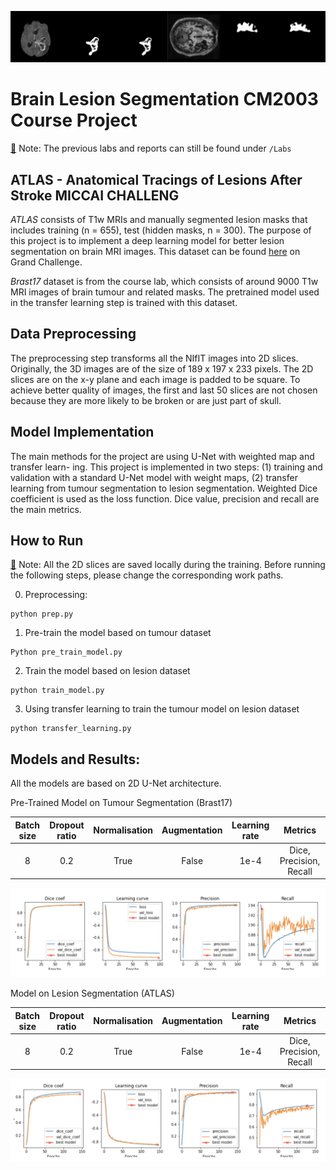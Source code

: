 ![1669805347640](image/README/1669805347640.png)

# Brain Lesion Segmentation CM2003 Course Project

[🔹]() Note: The previous labs and reports can still be found under `/Labs`

## ATLAS - Anatomical Tracings of Lesions After Stroke MICCAI CHALLENG

*ATLAS* consists of T1w MRIs and manually segmented lesion masks that includes training (n = 655), test (hidden masks, n = 300). The purpose of this project is to implement a deep learning model for better lesion segmentation on brain MRI images. This dataset can be found [here](https://atlas.grand-challenge.org/ATLAS/) on Grand Challenge.

*Brast17* dataset is from the course lab, which consists of around 9000 T1w MRI images of brain tumour and related masks. The pretrained model used in the transfer learning step is trained with this dataset.

## Data Preprocessing

The preprocessing step transforms all the NIfIT images into 2D slices. Originally, the 3D images are of the size of 189 x 197 x 233 pixels. The 2D slices are on the x-y plane and each image is padded to be square. To achieve better quality of images, the first and last 50 slices are not chosen because they are more likely to be broken or are just part of skull.

## Model Implementation

The main methods for the project are using U-Net with weighted map and transfer learn-
ing. This project is implemented in two steps: (1) training and validation with a standard
U-Net model with weight maps, (2) transfer learning from tumour segmentation to lesion
segmentation. Weighted Dice coefficient is used as the loss function. Dice value, precision
and recall are the main metrics.

## How to Run

[🔹]() Note: All the 2D slices are saved locally during the training. Before running the following steps, please change the corresponding work paths.

0. Preprocessing:

```
python prep.py
```

1. Pre-train the model based on tumour dataset

```
Python pre_train_model.py
```

2. Train the model based on lesion dataset

```
python train_model.py
```

3. Using transfer learning to train the tumour model on lesion dataset

```
python transfer_learning.py
```


## Models and Results:

All the models are based on 2D U-Net architecture.


Pre-Trained Model on Tumour Segmentation (Brast17)

| Batch size | Dropout ratio | Normalisation | Augmentation | Learning rate |         Metrics         |
| :--------: | :-----------: | :-----------: | :----------: | :-----------: | :---------------------: |
|     8     |      0.2      |     True     |    False    |     1e-4     | Dice, Precision, Recall |

![1669807553806](image/README/1669807553806.png)


Model on Lesion Segmentation (ATLAS)

| Batch size | Dropout ratio | Normalisation | Augmentation | Learning rate |         Metrics         |
| :--------: | :-----------: | :-----------: | :----------: | :-----------: | :---------------------: |
|     8     |      0.2      |     True     |    False    |     1e-4     | Dice, Precision, Recall |

![1669807681025](image/README/1669807681025.png)
